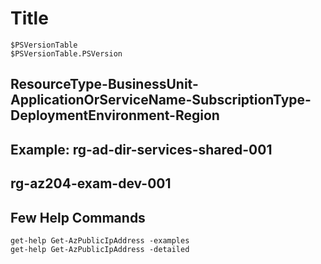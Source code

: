 # Title 

```
$PSVersionTable
$PSVersionTable.PSVersion
```

## ResourceType-BusinessUnit-ApplicationOrServiceName-SubscriptionType-DeploymentEnvironment-Region

## Example: rg-ad-dir-services-shared-001
## rg-az204-exam-dev-001

## Few Help Commands

```
get-help Get-AzPublicIpAddress -examples
get-help Get-AzPublicIpAddress -detailed
```
